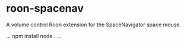 # roon-spacenav
A volume control Roon extension for the SpaceNavigator space mouse.

...
npm install
node .
...
